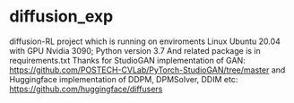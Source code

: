 # diffusion_exp
diffusion-RL project which is running on enviroments 
Linux Ubuntu 20.04 with GPU Nvidia 3090; 
Python version 3.7 
And related package is in requirements.txt 
Thanks for StudioGAN implementation of GAN: https://github.com/POSTECH-CVLab/PyTorch-StudioGAN/tree/master
and Huggingface implementation of DDPM, DPMSolver, DDIM etc: https://github.com/huggingface/diffusers

